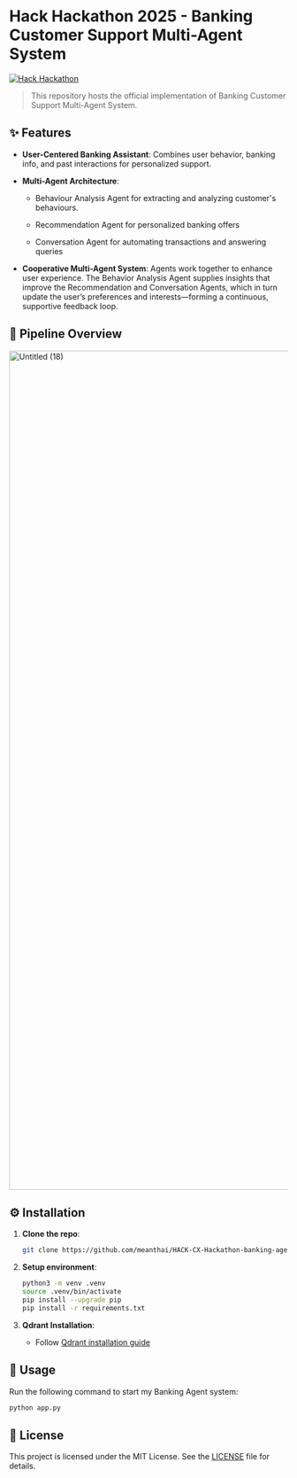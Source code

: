 # Hack <CX> Hackathon 2025 - Banking Customer Support Multi-Agent System

[![Hack <CX> Hackathon](https://img.shields.io/badge/Hack%3CCX%3EHackathon-2025-blue)](https://www.hacktogether.org/)

> This repository hosts the official implementation of Banking Customer Support Multi-Agent System.

## ✨ Features
- **User-Centered Banking Assistant**: Combines user behavior, banking info, and past interactions for personalized support.

- **Multi-Agent Architecture**:
   - Behaviour Analysis Agent for extracting and analyzing customer's behaviours. 

   - Recommendation Agent for personalized banking offers

   - Conversation Agent for automating transactions and answering queries

- **Cooperative Multi-Agent System**:  Agents work together to enhance user experience. The Behavior Analysis Agent supplies insights that improve the Recommendation and Conversation Agents, which in turn update the user’s preferences and interests—forming a continuous, supportive feedback loop.

## 🚀 Pipeline Overview

<img width="1515" alt="Untitled (18)" src="https://github.com/user-attachments/assets/a3452e74-32ba-45dc-8a4a-166592f47423" />

## ⚙️ Installation

1. **Clone the repo**:
   ```bash
   git clone https://github.com/meanthai/HACK-CX-Hackathon-banking-agent.git
   ```

2. **Setup environment**:
   ```bash
   python3 -m venv .venv
   source .venv/bin/activate
   pip install --upgrade pip
   pip install -r requirements.txt
   ```

3. **Qdrant Installation**:
   - Follow [Qdrant installation guide](https://qdrant.tech/documentation/quickstart/)

## 🎯 Usage
Run the following command to start my Banking Agent system:
```bash
python app.py
```

## 📄 License

This project is licensed under the MIT License. See the [LICENSE](./LICENSE) file for details.


